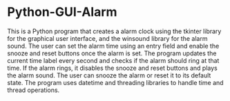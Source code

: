# Python-GUI-Alarm
This is a Python program that creates a alarm clock using the tkinter library for the graphical user interface, and the winsound library for the alarm sound. The user can set the alarm time using an entry field and enable the snooze and reset buttons once the alarm is set. The program updates the current time label every second and checks if the alarm should ring at that time. If the alarm rings, it disables the snooze and reset buttons and plays the alarm sound. The user can snooze the alarm or reset it to its default state. The program uses datetime and threading libraries to handle time and thread operations.

